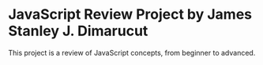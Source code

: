 # JavaScript Review Project by James Stanley J. Dimarucut
This project is a review of JavaScript concepts, from beginner to advanced.